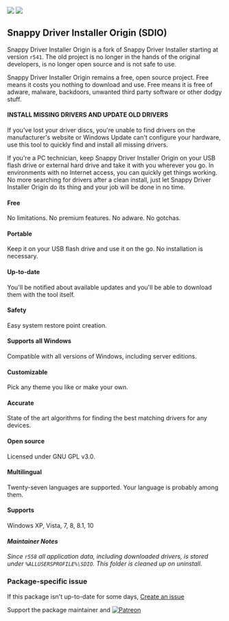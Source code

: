 [![](https://img.shields.io/chocolatey/v/sdio?color=green&label=sdio)](https://chocolatey.org/packages/sdio) [![](https://img.shields.io/chocolatey/dt/sdio)](https://chocolatey.org/packages/sdio)

## Snappy Driver Installer Origin (SDIO)
Snappy Driver Installer Origin is a fork of Snappy Driver Installer starting at version `r541`. The old project is no longer in the hands of the original developers, is no longer open source and is not safe to use.

Snappy Driver Installer Origin remains a free, open source project. Free means it costs you nothing to download and use. Free means it is free of adware, malware, backdoors, unwanted third party software or other dodgy stuff.

#### INSTALL MISSING DRIVERS AND UPDATE OLD DRIVERS

If you've lost your driver discs, you're unable to find drivers on the manufacturer's website or Windows Update can't configure your hardware, use this tool to quickly find and install all missing drivers.

If you're a PC technician, keep Snappy Driver Installer Origin on your USB flash drive or external hard drive and take it with you wherever you go. In environments with no Internet access, you can quickly get things working. No more searching for drivers after a clean install, just let Snappy Driver Installer Origin do its thing and your job will be done in no time.

#### Free
No limitations. No premium features. No adware. No gotchas.

#### Portable
Keep it on your USB flash drive and use it on the go. No installation is necessary.

#### Up-to-date
You'll be notified about available updates and you'll be able to download them with the tool itself.

#### Safety
Easy system restore point creation. 

#### Supports all Windows
Compatible with all versions of Windows, including server editions. 

#### Customizable
Pick any theme you like or make your own.

#### Accurate
State of the art algorithms for finding the best matching drivers for any devices.

#### Open source
Licensed under GNU GPL v3.0.

#### Multilingual
Twenty-seven languages are supported. Your language is probably among them.	

#### Supports
Windows XP, Vista, 7, 8, 8.1, 10

#### _Maintainer Notes_
_Since `r558` all application data, including downloaded drivers, is stored under `%ALLUSERSPROFILE%\SDIO`. This folder is cleaned up on uninstall._

### Package-specific issue
If this package isn't up-to-date for some days, [Create an issue](https://github.com/tunisiano187/Chocolatey-packages/issues/new/choose)

Support the package maintainer and [![Patreon](https://cdn.jsdelivr.net/gh/tunisiano187/Chocolatey-packages@d15c4e19c709e7148588d4523ffc6dd3cd3c7e5e/icons/patreon.png)](https://www.patreon.com/tunisiano)
